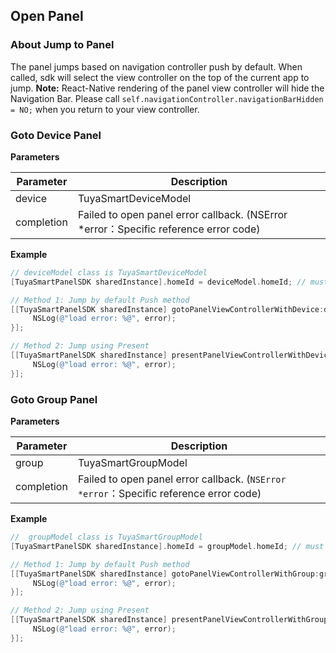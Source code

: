 ## Open Panel

### About Jump to Panel

The panel jumps based on navigation controller push by default. When called, sdk will select the view controller on the top of the current app to jump.
**Note:** React-Native rendering of the panel view controller will hide the Navigation Bar. Please call `self.navigationController.navigationBarHidden = NO;` when you return to your view controller.

### Goto Device Panel

**Parameters**

| Parameter       | Description                                                     |
| ---------- | -------------------------------------------------------- |
| device     | TuyaSmartDeviceModel               |
| completion | Failed to open panel error callback. (NSError *error：Specific reference error code) |

**Example** 

```objective-c
// deviceModel class is TuyaSmartDeviceModel
[TuyaSmartPanelSDK sharedInstance].homeId = deviceModel.homeId; // must be set home id

// Method 1: Jump by default Push method
[[TuyaSmartPanelSDK sharedInstance] gotoPanelViewControllerWithDevice:deviceModel completion:^(NSError *error) {
     NSLog(@"load error: %@", error);
}];

// Method 2: Jump using Present
[[TuyaSmartPanelSDK sharedInstance] presentPanelViewControllerWithDevice:deviceModel completion:^(NSError *error) {
     NSLog(@"load error: %@", error);
}];
```

### Goto Group Panel

**Parameters**

| Parameter       | Description                                                     |
| ---------- | -------------------------------------------------------- |
| group      | TuyaSmartGroupModel                                    |
| completion | Failed to open panel error callback. (`NSError *error`：Specific reference error code) |

**Example** 

```objective-c
//  groupModel class is TuyaSmartGroupModel
[TuyaSmartPanelSDK sharedInstance].homeId = groupModel.homeId; // must be set home id

// Method 1: Jump by default Push method
[[TuyaSmartPanelSDK sharedInstance] gotoPanelViewControllerWithGroup:groupModel completion:^(NSError *error) {
     NSLog(@"load error: %@", error);
}];

// Method 2: Jump using Present
[[TuyaSmartPanelSDK sharedInstance] presentPanelViewControllerWithGroup:groupModel completion:^(NSError *error) {
     NSLog(@"load error: %@", error);
}];
```